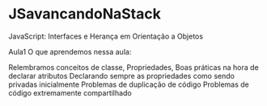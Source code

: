 # JSavancandoNaStack
JavaScript: Interfaces e Herança em Orientação a Objetos

Aula1
O que aprendemos nessa aula:

Relembramos conceitos de classe, Propriedades,
Boas práticas na hora de declarar atributos
Declarando sempre as propriedades como sendo privadas inicialmente
Problemas de duplicação de código
Problemas de código extremamente compartilhado